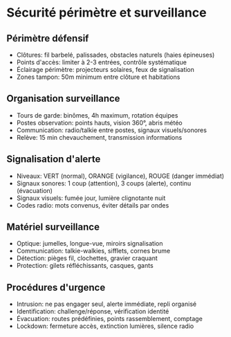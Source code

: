 # Sécurité périmètre et surveillance

## Périmètre défensif
- Clôtures: fil barbelé, palissades, obstacles naturels (haies épineuses)
- Points d'accès: limiter à 2-3 entrées, contrôle systématique
- Éclairage périmètre: projecteurs solaires, feux de signalisation
- Zones tampon: 50m minimum entre clôture et habitations

## Organisation surveillance
- Tours de garde: binômes, 4h maximum, rotation équipes
- Postes observation: points hauts, vision 360°, abris météo
- Communication: radio/talkie entre postes, signaux visuels/sonores
- Relève: 15 min chevauchement, transmission informations

## Signalisation d'alerte
- Niveaux: VERT (normal), ORANGE (vigilance), ROUGE (danger immédiat)
- Signaux sonores: 1 coup (attention), 3 coups (alerte), continu (évacuation)
- Signaux visuels: fumée jour, lumière clignotante nuit
- Codes radio: mots convenus, éviter détails par ondes

## Matériel surveillance
- Optique: jumelles, longue-vue, miroirs signalisation
- Communication: talkie-walkies, sifflets, cornes brume
- Détection: pièges fil, clochettes, gravier craquant
- Protection: gilets réfléchissants, casques, gants

## Procédures d'urgence
- Intrusion: ne pas engager seul, alerte immédiate, repli organisé
- Identification: challenge/réponse, vérification identité
- Évacuation: routes prédéfinies, points rassemblement, comptage
- Lockdown: fermeture accès, extinction lumières, silence radio
